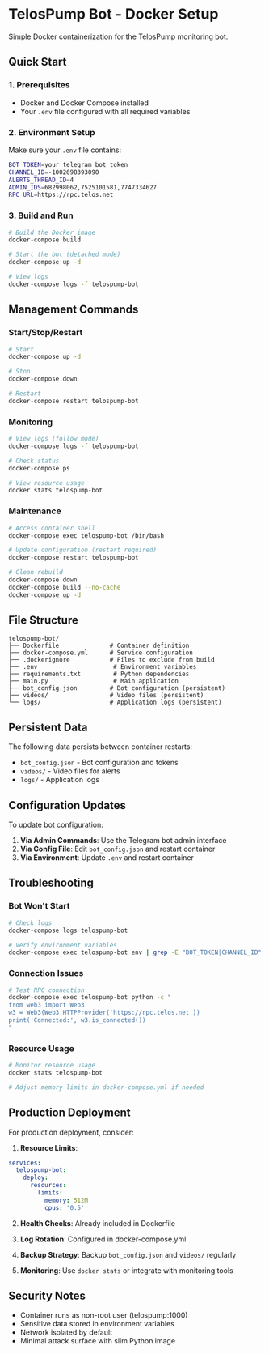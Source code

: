 # TelosPump Bot - Docker Setup

Simple Docker containerization for the TelosPump monitoring bot.

## Quick Start

### 1. Prerequisites
- Docker and Docker Compose installed
- Your `.env` file configured with all required variables

### 2. Environment Setup
Make sure your `.env` file contains:
```bash
BOT_TOKEN=your_telegram_bot_token
CHANNEL_ID=-1002698393090
ALERTS_THREAD_ID=4
ADMIN_IDS=682998062,7525101581,7747334627
RPC_URL=https://rpc.telos.net
```

### 3. Build and Run
```bash
# Build the Docker image
docker-compose build

# Start the bot (detached mode)
docker-compose up -d

# View logs
docker-compose logs -f telospump-bot
```

## Management Commands

### Start/Stop/Restart
```bash
# Start
docker-compose up -d

# Stop
docker-compose down

# Restart
docker-compose restart telospump-bot
```

### Monitoring
```bash
# View logs (follow mode)
docker-compose logs -f telospump-bot

# Check status
docker-compose ps

# View resource usage
docker stats telospump-bot
```

### Maintenance
```bash
# Access container shell
docker-compose exec telospump-bot /bin/bash

# Update configuration (restart required)
docker-compose restart telospump-bot

# Clean rebuild
docker-compose down
docker-compose build --no-cache
docker-compose up -d
```

## File Structure

```
telospump-bot/
├── Dockerfile              # Container definition
├── docker-compose.yml      # Service configuration
├── .dockerignore           # Files to exclude from build
├── .env                     # Environment variables
├── requirements.txt         # Python dependencies
├── main.py                  # Main application
├── bot_config.json         # Bot configuration (persistent)
├── videos/                 # Video files (persistent)
└── logs/                   # Application logs (persistent)
```

## Persistent Data

The following data persists between container restarts:
- `bot_config.json` - Bot configuration and tokens
- `videos/` - Video files for alerts
- `logs/` - Application logs

## Configuration Updates

To update bot configuration:

1. **Via Admin Commands**: Use the Telegram bot admin interface
2. **Via Config File**: Edit `bot_config.json` and restart container
3. **Via Environment**: Update `.env` and restart container

## Troubleshooting

### Bot Won't Start
```bash
# Check logs
docker-compose logs telospump-bot

# Verify environment variables
docker-compose exec telospump-bot env | grep -E "BOT_TOKEN|CHANNEL_ID"
```

### Connection Issues
```bash
# Test RPC connection
docker-compose exec telospump-bot python -c "
from web3 import Web3
w3 = Web3(Web3.HTTPProvider('https://rpc.telos.net'))
print('Connected:', w3.is_connected())
"
```

### Resource Usage
```bash
# Monitor resource usage
docker stats telospump-bot

# Adjust memory limits in docker-compose.yml if needed
```

## Production Deployment

For production deployment, consider:

1. **Resource Limits**:
```yaml
services:
  telospump-bot:
    deploy:
      resources:
        limits:
          memory: 512M
          cpus: '0.5'
```

2. **Health Checks**: Already included in Dockerfile

3. **Log Rotation**: Configured in docker-compose.yml

4. **Backup Strategy**: Backup `bot_config.json` and `videos/` regularly

5. **Monitoring**: Use `docker stats` or integrate with monitoring tools

## Security Notes

- Container runs as non-root user (telospump:1000)
- Sensitive data stored in environment variables
- Network isolated by default
- Minimal attack surface with slim Python image
